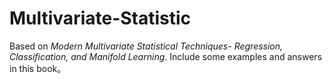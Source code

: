 # Multivariate-Statistic
Based on *Modern Multivariate Statistical Techniques- Regression, Classification, and Manifold Learning*.
Include some examples and answers in this book。 
